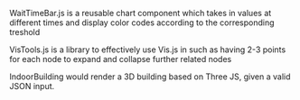 WaitTimeBar.js is a reusable chart component which takes in values at different times and display color codes according to the corresponding treshold

VisTools.js is a library to effectively use Vis.js in such as having 2-3 points for each node to expand and collapse further related nodes

IndoorBuilding would render a 3D building based on Three JS, given a valid JSON input.
